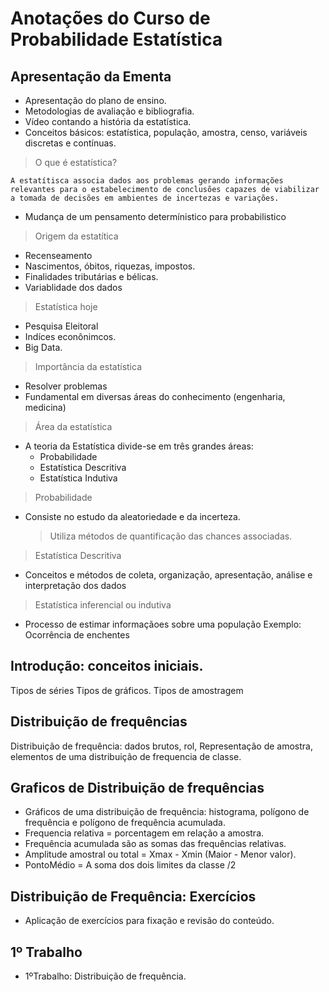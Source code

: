 # Anotações do Curso de Probabilidade Estatística

## Apresentação da Ementa
* Apresentação do plano de ensino.
* Metodologias de avaliação e bibliografia.
* Vídeo contando a história da estatística.
* Conceitos básicos: estatística, população, amostra, censo, variáveis discretas e contínuas.
> O que é estatística?

``A estatítisca associa dados aos problemas gerando informações relevantes para o estabelecimento de conclusões capazes de viabilizar a tomada de decisões em ambientes de incertezas e variações.``
* Mudança de um pensamento determínistico para probabilistico

> Origem da estatítica
* Recenseamento
* Nascimentos, óbitos, riquezas, impostos.
* Finalidades tributárias e bélicas.
* Variablidade dos dados

> Estatística hoje
* Pesquisa Eleitoral
* Indíces econônimcos.
* Big Data.

> Importância da estatística
* Resolver problemas
* Fundamental em diversas áreas do conhecimento (engenharia, medicina)

> Área da estatística
* A teoria da Estatística divide-se em três grandes áreas:
  * Probabilidade
  * Estatística Descritiva
  * Estatística Indutiva

> Probabilidade 
* Consiste no estudo da aleatoriedade e da incerteza.
  > Utiliza métodos de quantificação das chances associadas.

> Estatística Descritiva
* Conceitos e métodos de coleta, organização, apresentação, análise e interpretação dos dados

> Estatística inferencial ou indutiva
* Processo de estimar informaçãoes sobre uma população
Exemplo: Ocorrência de enchentes

>




## Introdução: conceitos iniciais.
Tipos de séries
Tipos de gráficos.
Tipos de amostragem

## Distribuição de frequências
Distribuição de frequência: dados brutos, rol, Representação de amostra, elementos de uma distribuição de frequencia de classe.

## Graficos de Distribuição de frequências
* Gráficos de uma distribuição de frequência: histograma, polígono de frequência e polígono de frequência acumulada.
* Frequencia relativa = porcentagem em relação a amostra.
* Frequência acumulada são as somas das frequências relativas.
* Amplitude amostral ou total = Xmax - Xmin (Maior - Menor valor).
* PontoMédio = A soma dos dois limites da classe /2

## Distribuição de Frequência: Exercícios
* Aplicação de exercícios para fixação e revisão do conteúdo.

## 1º Trabalho
* 1ºTrabalho: Distribuição de frequência.
